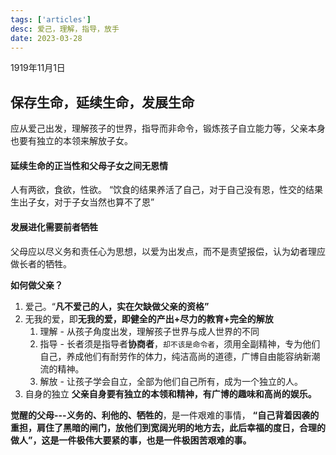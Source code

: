 ```yaml
---
tags: ['articles']
desc: 爱己，理解，指导，放手
date: 2023-03-28
---
```


1919年11月1日

## 保存生命，延续生命，发展生命 

应从爱己出发，理解孩子的世界，指导而非命令，锻炼孩子自立能力等，父亲本身也要有独立的本领来解放子女。


#### 延续生命的正当性和父母子女之间无恩情
人有两欲，食欲，性欲。
“饮食的结果养活了自己，对于自己没有恩，性交的结果生出子女，对于子女当然也算不了恩”

#### 发展进化需要前者牺牲
父母应以尽义务和责任心为思想，以爱为出发点，而不是责望报偿，认为幼者理应做长者的牺牲。


**如何做父亲？**

1. 爱己。“**凡不爱己的人，实在欠缺做父亲的资格”**
2. 无我的爱，即**无我的爱，即健全的产出+尽力的教育+完全的解放**
	1. 理解 - 从孩子角度出发，理解孩子世界与成人世界的不同
	2. 指导 - 长者须是指导者**协商者**，`却不该是命令者`，须用全副精神，专为他们自己，养成他们有耐劳作的体力，纯洁高尚的道德，广博自由能容纳新潮流的精神。
	3. 解放 - 让孩子学会自立，全部为他们自己所有，成为一个独立的人。
3. 自身的独立  **父亲自身要有独立的本领和精神，有广博的趣味和高尚的娱乐。**


**觉醒的父母---义务的、利他的、牺牲的**，是一件艰难的事情，
**“自己背着因袭的重担，肩住了黑暗的闸门，放他们到宽阔光明的地方去，此后幸福的度日，合理的做人”，这是一件极伟大要紧的事，也是一件极困苦艰难的事。**

















